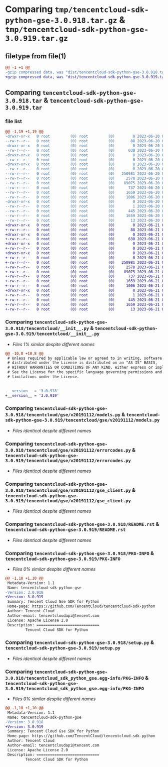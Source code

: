 # Comparing `tmp/tencentcloud-sdk-python-gse-3.0.918.tar.gz` & `tmp/tencentcloud-sdk-python-gse-3.0.919.tar.gz`

## filetype from file(1)

```diff
@@ -1 +1 @@
-gzip compressed data, was "dist/tencentcloud-sdk-python-gse-3.0.918.tar", last modified: Tue Jun 20 02:41:30 2023, max compression
+gzip compressed data, was "dist/tencentcloud-sdk-python-gse-3.0.919.tar", last modified: Wed Jun 21 00:28:09 2023, max compression
```

## Comparing `tencentcloud-sdk-python-gse-3.0.918.tar` & `tencentcloud-sdk-python-gse-3.0.919.tar`

### file list

```diff
@@ -1,19 +1,19 @@
-drwxr-xr-x   0 root         (0) root         (0)        0 2023-06-20 02:41:30.000000 tencentcloud-sdk-python-gse-3.0.918/
--rw-r--r--   0 root         (0) root         (0)       88 2023-06-20 02:41:30.000000 tencentcloud-sdk-python-gse-3.0.918/setup.cfg
-drwxr-xr-x   0 root         (0) root         (0)        0 2023-06-20 02:41:30.000000 tencentcloud-sdk-python-gse-3.0.918/tencentcloud/
--rw-r--r--   0 root         (0) root         (0)      630 2023-06-20 02:41:30.000000 tencentcloud-sdk-python-gse-3.0.918/tencentcloud/__init__.py
-drwxr-xr-x   0 root         (0) root         (0)        0 2023-06-20 02:41:30.000000 tencentcloud-sdk-python-gse-3.0.918/tencentcloud/gse/
--rw-r--r--   0 root         (0) root         (0)        0 2023-06-20 02:41:30.000000 tencentcloud-sdk-python-gse-3.0.918/tencentcloud/gse/__init__.py
-drwxr-xr-x   0 root         (0) root         (0)        0 2023-06-20 02:41:30.000000 tencentcloud-sdk-python-gse-3.0.918/tencentcloud/gse/v20191112/
--rw-r--r--   0 root         (0) root         (0)        0 2023-06-20 02:41:30.000000 tencentcloud-sdk-python-gse-3.0.918/tencentcloud/gse/v20191112/__init__.py
--rw-r--r--   0 root         (0) root         (0)   250981 2023-06-20 02:41:30.000000 tencentcloud-sdk-python-gse-3.0.918/tencentcloud/gse/v20191112/models.py
--rw-r--r--   0 root         (0) root         (0)     2578 2023-06-20 02:41:30.000000 tencentcloud-sdk-python-gse-3.0.918/tencentcloud/gse/v20191112/errorcodes.py
--rw-r--r--   0 root         (0) root         (0)    89075 2023-06-20 02:41:30.000000 tencentcloud-sdk-python-gse-3.0.918/tencentcloud/gse/v20191112/gse_client.py
--rw-r--r--   0 root         (0) root         (0)      737 2023-06-20 02:41:30.000000 tencentcloud-sdk-python-gse-3.0.918/README.rst
--rw-r--r--   0 root         (0) root         (0)     1659 2023-06-20 02:41:30.000000 tencentcloud-sdk-python-gse-3.0.918/PKG-INFO
--rw-r--r--   0 root         (0) root         (0)     1006 2023-06-20 02:41:30.000000 tencentcloud-sdk-python-gse-3.0.918/setup.py
-drwxr-xr-x   0 root         (0) root         (0)        0 2023-06-20 02:41:30.000000 tencentcloud-sdk-python-gse-3.0.918/tencentcloud_sdk_python_gse.egg-info/
--rw-r--r--   0 root         (0) root         (0)        1 2023-06-20 02:41:30.000000 tencentcloud-sdk-python-gse-3.0.918/tencentcloud_sdk_python_gse.egg-info/dependency_links.txt
--rw-r--r--   0 root         (0) root         (0)      445 2023-06-20 02:41:30.000000 tencentcloud-sdk-python-gse-3.0.918/tencentcloud_sdk_python_gse.egg-info/SOURCES.txt
--rw-r--r--   0 root         (0) root         (0)     1659 2023-06-20 02:41:30.000000 tencentcloud-sdk-python-gse-3.0.918/tencentcloud_sdk_python_gse.egg-info/PKG-INFO
--rw-r--r--   0 root         (0) root         (0)       13 2023-06-20 02:41:30.000000 tencentcloud-sdk-python-gse-3.0.918/tencentcloud_sdk_python_gse.egg-info/top_level.txt
+drwxr-xr-x   0 root         (0) root         (0)        0 2023-06-21 00:28:09.000000 tencentcloud-sdk-python-gse-3.0.919/
+-rw-r--r--   0 root         (0) root         (0)       88 2023-06-21 00:28:09.000000 tencentcloud-sdk-python-gse-3.0.919/setup.cfg
+drwxr-xr-x   0 root         (0) root         (0)        0 2023-06-21 00:28:09.000000 tencentcloud-sdk-python-gse-3.0.919/tencentcloud/
+-rw-r--r--   0 root         (0) root         (0)      630 2023-06-21 00:28:09.000000 tencentcloud-sdk-python-gse-3.0.919/tencentcloud/__init__.py
+drwxr-xr-x   0 root         (0) root         (0)        0 2023-06-21 00:28:09.000000 tencentcloud-sdk-python-gse-3.0.919/tencentcloud/gse/
+-rw-r--r--   0 root         (0) root         (0)        0 2023-06-21 00:28:09.000000 tencentcloud-sdk-python-gse-3.0.919/tencentcloud/gse/__init__.py
+drwxr-xr-x   0 root         (0) root         (0)        0 2023-06-21 00:28:09.000000 tencentcloud-sdk-python-gse-3.0.919/tencentcloud/gse/v20191112/
+-rw-r--r--   0 root         (0) root         (0)        0 2023-06-21 00:28:09.000000 tencentcloud-sdk-python-gse-3.0.919/tencentcloud/gse/v20191112/__init__.py
+-rw-r--r--   0 root         (0) root         (0)   250981 2023-06-21 00:28:09.000000 tencentcloud-sdk-python-gse-3.0.919/tencentcloud/gse/v20191112/models.py
+-rw-r--r--   0 root         (0) root         (0)     2578 2023-06-21 00:28:09.000000 tencentcloud-sdk-python-gse-3.0.919/tencentcloud/gse/v20191112/errorcodes.py
+-rw-r--r--   0 root         (0) root         (0)    89075 2023-06-21 00:28:09.000000 tencentcloud-sdk-python-gse-3.0.919/tencentcloud/gse/v20191112/gse_client.py
+-rw-r--r--   0 root         (0) root         (0)      737 2023-06-21 00:28:09.000000 tencentcloud-sdk-python-gse-3.0.919/README.rst
+-rw-r--r--   0 root         (0) root         (0)     1659 2023-06-21 00:28:09.000000 tencentcloud-sdk-python-gse-3.0.919/PKG-INFO
+-rw-r--r--   0 root         (0) root         (0)     1006 2023-06-21 00:28:09.000000 tencentcloud-sdk-python-gse-3.0.919/setup.py
+drwxr-xr-x   0 root         (0) root         (0)        0 2023-06-21 00:28:09.000000 tencentcloud-sdk-python-gse-3.0.919/tencentcloud_sdk_python_gse.egg-info/
+-rw-r--r--   0 root         (0) root         (0)        1 2023-06-21 00:28:09.000000 tencentcloud-sdk-python-gse-3.0.919/tencentcloud_sdk_python_gse.egg-info/dependency_links.txt
+-rw-r--r--   0 root         (0) root         (0)      445 2023-06-21 00:28:09.000000 tencentcloud-sdk-python-gse-3.0.919/tencentcloud_sdk_python_gse.egg-info/SOURCES.txt
+-rw-r--r--   0 root         (0) root         (0)     1659 2023-06-21 00:28:09.000000 tencentcloud-sdk-python-gse-3.0.919/tencentcloud_sdk_python_gse.egg-info/PKG-INFO
+-rw-r--r--   0 root         (0) root         (0)       13 2023-06-21 00:28:09.000000 tencentcloud-sdk-python-gse-3.0.919/tencentcloud_sdk_python_gse.egg-info/top_level.txt
```

### Comparing `tencentcloud-sdk-python-gse-3.0.918/tencentcloud/__init__.py` & `tencentcloud-sdk-python-gse-3.0.919/tencentcloud/__init__.py`

 * *Files 1% similar despite different names*

```diff
@@ -10,8 +10,8 @@
 # Unless required by applicable law or agreed to in writing, software
 # distributed under the License is distributed on an "AS IS" BASIS,
 # WITHOUT WARRANTIES OR CONDITIONS OF ANY KIND, either express or implied.
 # See the License for the specific language governing permissions and
 # limitations under the License.
 
 
-__version__ = '3.0.918'
+__version__ = '3.0.919'
```

### Comparing `tencentcloud-sdk-python-gse-3.0.918/tencentcloud/gse/v20191112/models.py` & `tencentcloud-sdk-python-gse-3.0.919/tencentcloud/gse/v20191112/models.py`

 * *Files identical despite different names*

### Comparing `tencentcloud-sdk-python-gse-3.0.918/tencentcloud/gse/v20191112/errorcodes.py` & `tencentcloud-sdk-python-gse-3.0.919/tencentcloud/gse/v20191112/errorcodes.py`

 * *Files identical despite different names*

### Comparing `tencentcloud-sdk-python-gse-3.0.918/tencentcloud/gse/v20191112/gse_client.py` & `tencentcloud-sdk-python-gse-3.0.919/tencentcloud/gse/v20191112/gse_client.py`

 * *Files identical despite different names*

### Comparing `tencentcloud-sdk-python-gse-3.0.918/README.rst` & `tencentcloud-sdk-python-gse-3.0.919/README.rst`

 * *Files identical despite different names*

### Comparing `tencentcloud-sdk-python-gse-3.0.918/PKG-INFO` & `tencentcloud-sdk-python-gse-3.0.919/PKG-INFO`

 * *Files 0% similar despite different names*

```diff
@@ -1,10 +1,10 @@
 Metadata-Version: 1.1
 Name: tencentcloud-sdk-python-gse
-Version: 3.0.918
+Version: 3.0.919
 Summary: Tencent Cloud Gse SDK for Python
 Home-page: https://github.com/TencentCloud/tencentcloud-sdk-python
 Author: Tencent Cloud
 Author-email: tencentcloudapi@tencent.com
 License: Apache License 2.0
 Description: ============================
         Tencent Cloud SDK for Python
```

### Comparing `tencentcloud-sdk-python-gse-3.0.918/setup.py` & `tencentcloud-sdk-python-gse-3.0.919/setup.py`

 * *Files identical despite different names*

### Comparing `tencentcloud-sdk-python-gse-3.0.918/tencentcloud_sdk_python_gse.egg-info/PKG-INFO` & `tencentcloud-sdk-python-gse-3.0.919/tencentcloud_sdk_python_gse.egg-info/PKG-INFO`

 * *Files 0% similar despite different names*

```diff
@@ -1,10 +1,10 @@
 Metadata-Version: 1.1
 Name: tencentcloud-sdk-python-gse
-Version: 3.0.918
+Version: 3.0.919
 Summary: Tencent Cloud Gse SDK for Python
 Home-page: https://github.com/TencentCloud/tencentcloud-sdk-python
 Author: Tencent Cloud
 Author-email: tencentcloudapi@tencent.com
 License: Apache License 2.0
 Description: ============================
         Tencent Cloud SDK for Python
```

